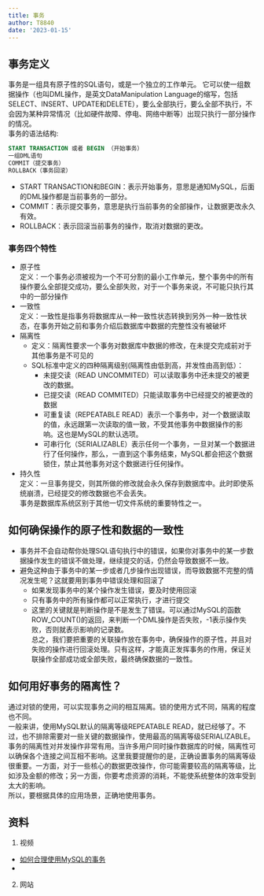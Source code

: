 ```yaml
---
title: 事务
author: T8840
date: '2023-01-15'
---
```


## 事务定义
事务是一组具有原子性的SQL语句，或是一个独立的工作单元。
它可以使一组数据操作（也叫DML操作，是英文DataManipulation Language的缩写，包括SELECT、INSERT、UPDATE和DELETE），要么全部执行，要么全部不执行，不会因为某种异常情况（比如硬件故障、停电、网络中断等）出现只执行一部分操作的情况。  
事务的语法结构:
```sql
START TRANSACTION 或者 BEGIN （开始事务）
一组DML语句
COMMIT（提交事务）
ROLLBACK（事务回滚）
```
- START TRANSACTION和BEGIN：表示开始事务，意思是通知MySQL，后面的DML操作都是当前事务的一部分。
- COMMIT：表示提交事务，意思是执行当前事务的全部操作，让数据更改永久有效。
- ROLLBACK：表示回滚当前事务的操作，取消对数据的更改。

### 事务四个特性
- 原子性  
 定义：一个事务必须被视为一个不可分割的最小工作单元，整个事务中的所有操作要么全部提交成功，要么全部失败，对于一个事务来说，不可能只执行其中的一部分操作
- 一致性  
  定义：一致性是指事务将数据库从一种一致性状态转换到另外一种一致性状态，在事务开始之前和事务介绍后数据库中数据的完整性没有被破坏
- 隔离性
    - 定义：隔离性要求一个事务对数据库中数据的修改，在未提交完成前对于其他事务是不可见的
    - SQL标准中定义的四种隔离级别(隔离性由低到高，并发性由高到低）：
        - 未提交读（READ UNCOMMITED）可以读取事务中还未提交的被更改的数据。
        - 已提交读（READ COMMITED）只能读取事务中已经提交的被更改的数据
        - 可重复读（REPEATABLE READ）表示一个事务中，对一个数据读取的值，永远跟第一次读取的值一致，不受其他事务中数据操作的影响。这也是MySQL的默认选项。
        - 可串行化（SERIALIZABLE）表示任何一个事务，一旦对某一个数据进行了任何操作，那么，一直到这个事务结束，MySQL都会把这个数据锁住，禁止其他事务对这个数据进行任何操作。
- 持久性  
  定义：一旦事务提交，则其所做的修改就会永久保存到数据库中。此时即使系统崩溃，已经提交的修改数据也不会丢失。  
事务是数据库系统区别于其他一切文件系统的重要特性之一。

## 如何确保操作的原子性和数据的一致性
- 事务并不会自动帮你处理SQL语句执行中的错误，如果你对事务中的某一步数据操作发生的错误不做处理，继续提交的话，仍然会导致数据不一致。
- 避免这种由于事务中的某一步或者几步操作出现错误，而导致数据不完整的情况发生呢？这就要用到事务中错误处理和回滚了
    - 如果发现事务中的某个操作发生错误，要及时使用回滚
    - 只有事务中的所有操作都可以正常执行，才进行提交
    - 这里的关键就是判断操作是不是发生了错误。可以通过MySQL的函数ROW_COUNT()的返回，来判断一个DML操作是否失败，-1表示操作失败，否则就表示影响的记录数。  
总之，我们要把重要的关联操作放在事务中，确保操作的原子性，并且对失败的操作进行回滚处理。只有这样，才能真正发挥事务的作用，保证关联操作全部成功或全部失败，最终确保数据的一致性。

## 如何用好事务的隔离性？
通过对锁的使用，可以实现事务之间的相互隔离。锁的使用方式不同，隔离的程度也不同。  
一般来讲，使用MySQL默认的隔离等级REPEATABLE READ，就已经够了。不过，也不排除需要对一些关键的数据操作，使用最高的隔离等级SERIALIZABLE。
事务的隔离性对并发操作非常有用。当许多用户同时操作数据库的时候，隔离性可以确保各个连接之间互相不影响。这里我要提醒你的是，正确设置事务的隔离等级很重要。一方面，对于一些核心的数据更改操作，你可能需要较高的隔离等级，比如涉及金额的修改；另一方面，你要考虑资源的消耗，不能使系统整体的效率受到太大的影响。  
所以，要根据具体的应用场景，正确地使用事务。

## 资料

1. 视频
- [如何合理使用MySQL的事务](https://time.geekbang.org/dailylesson/detail/100044006?tid=143)
- 

2. 网站